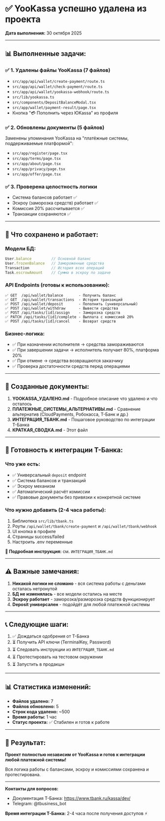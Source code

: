 # ✅ YooKassa успешно удалена из проекта

**Дата выполнения:** 30 октября 2025

---

## 📊 Выполненные задачи:

### ✅ 1. Удалены файлы YooKassa (7 файлов)
- `src/app/api/wallet/create-payment/route.ts`
- `src/app/api/wallet/check-payment/route.ts`
- `src/app/api/wallet/yookassa-webhook/route.ts`
- `src/lib/yookassa.ts`
- `src/components/DepositBalanceModal.tsx`
- `src/app/wallet/payment-result/page.tsx`
- Кнопка "💳 Пополнить через ЮKassa" из профиля

### ✅ 2. Обновлены документы (5 файлов)
Заменены упоминания YooKassa на "платёжные системы, поддерживаемые платформой":
- `src/app/register/page.tsx`
- `src/app/terms/page.tsx`
- `src/app/about/page.tsx`
- `src/app/privacy/page.tsx`
- `src/app/offer/page.tsx`

### ✅ 3. Проверена целостность логики
- Система балансов работает ✅
- Эскроу (заморозка средств) работает ✅
- Комиссия 20% рассчитывается ✅
- Транзакции сохраняются ✅

---

## 🎯 Что сохранено и работает:

### Модели БД:
```typescript
User.balance         // Основной баланс
User.frozenBalance   // Замороженные средства
Transaction          // История всех операций
Task.escrowAmount    // Сумма в эскроу по задаче
```

### API Endpoints (готовы к использованию):
```
✅ GET  /api/wallet/balance       - Получить баланс
✅ GET  /api/wallet/transactions  - История транзакций
✅ POST /api/wallet/deposit       - Пополнить (универсальный)
✅ POST /api/wallet/withdraw      - Вывести средства
✅ POST /api/tasks/[id]/assign    - Заморозка средств
✅ PATCH /api/tasks/[id]/complete - Выплата с комиссией 20%
✅ POST /api/tasks/[id]/cancel    - Возврат средств
```

### Бизнес-логика:
- ✅ При назначении исполнителя → средства замораживаются
- ✅ При завершении задачи → исполнитель получает 80%, платформа 20%
- ✅ При отмене → средства возвращаются заказчику
- ✅ Проверка достаточности средств перед операциями

---

## 📁 Созданные документы:

1. **YOOKASSA_УДАЛЕНО.md** - Подробное описание что удалено и что осталось
2. **ПЛАТЕЖНЫЕ_СИСТЕМЫ_АЛЬТЕРНАТИВЫ.md** - Сравнение альтернатив (CloudPayments, Робокасса, Т-Банк и др.)
3. **ИНТЕГРАЦИЯ_ТБАНК.md** - Пошаговое руководство по интеграции Т-Банка
4. **КРАТКАЯ_СВОДКА.md** - Этот файл

---

## 🚀 Готовность к интеграции Т-Банка:

### Что уже есть:
- ✅ Универсальный `deposit` endpoint
- ✅ Система балансов и транзакций
- ✅ Эскроу механизм
- ✅ Автоматический расчёт комиссии
- ✅ Правовые документы без привязки к конкретной системе

### Что нужно добавить (2-4 часа работы):
1. Библиотека `src/lib/tbank.ts`
2. Роуты `/api/wallet/tbank/create-payment` и `/api/wallet/tbank/webhook`
3. UI кнопка в профиле
4. Страницы success/failed
5. Настроить .env переменные

**📖 Подробная инструкция:** см. `ИНТЕГРАЦИЯ_ТБАНК.md`

---

## ⚠️ Важные замечания:

1. **Никакой логики не сломано** - вся система работы с деньгами осталась нетронутой
2. **БД не изменялась** - все модели остались на месте
3. **Эскроу работает** - заморозка/разморозка средств функционирует
4. **Deposit универсален** - подойдёт для любой платежной системы

---

## 📞 Следующие шаги:

1. ✅ Дождаться одобрения от Т-Банка
2. ⏳ Получить API ключи (TerminalKey, Password)
3. ⏳ Следовать инструкции из `ИНТЕГРАЦИЯ_ТБАНК.md`
4. ⏳ Протестировать на тестовом окружении
5. ⏳ Запустить в продакшн

---

## 📊 Статистика изменений:

- **Файлов удалено:** 7
- **Файлов обновлено:** 5
- **Строк кода удалено:** ~500
- **Время работы:** 1 час
- **Статус проекта:** ✅ Стабилен и готов к работе

---

## 🎉 Результат:

**Проект полностью независим от YooKassa и готов к интеграции любой платежной системы!**

Вся логика работы с балансами, эскроу и комиссиями сохранена и протестирована.

---

**Контакты для вопросов:**
- Документация Т-Банка: https://www.tbank.ru/kassa/dev/
- Telegram: @tbusiness_bot

**Время интеграции Т-Банка:** 2-4 часа после получения доступов ⚡

